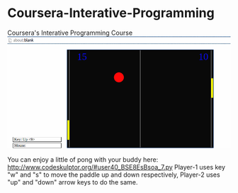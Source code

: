 # Coursera-Interative-Programming
Coursera's Interative Programming Course
![Pong Game](/pong.png)

You can enjoy a little of pong with your buddy here:
http://www.codeskulptor.org/#user40_BSE8EsBsoa_7.py
Player-1 uses key "w" and "s" to move the paddle up and down respectively, Player-2 uses "up" and "down" arrow keys to do the same.
